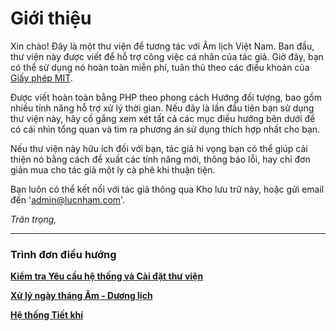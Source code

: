 # Giới thiệu
Xin chào! Đây là một thư viện để tương tác với Âm lịch Việt Nam. Ban đầu, thư viện này được viết để hỗ trợ công việc cá nhân của tác giả. Giờ đây, bạn có thể sử dụng nó hoàn toàn miễn phí, tuân thủ theo các điều khoản của [Giấy phép MIT](/LICENSE).

Được viết hoàn toàn bằng PHP theo phong cách Hướng đối tượng, bao gồm nhiều tính năng hỗ trợ xử lý thời gian. Nếu đây là lần đầu tiên bạn sử dụng thư viện này, hãy cố gắng xem xét tất cả các mục điều hướng bên dưới để có cái nhìn tổng quan và tìm ra phương án sử dụng thích hợp nhất cho bạn.

Nếu thư viện này hữu ích đối với bạn, tác giả hi vọng bạn có thể giúp cải thiện nó bằng cách đề xuất các tính năng mới, thông báo lỗi, hay chỉ đơn giản mua cho tác giả một ly cà phê khi thuận tiện.

Bạn luôn có thể kết nối với tác giả thông qua Kho lưu trữ này, hoặc gửi email đến '<admin@lucnham.com>'.

<em>Trân trọng,</em>

---
### Trình đơn điều hướng
**[Kiểm tra Yêu cầu hệ thống và Cài đặt thư viện](./2.Installation.md)**

**[Xử lý ngày tháng Âm - Dương lịch](./3.LunarDateTime.md)**

**[Hệ thống Tiết khí](./4.SolarTermSystem.md)**

